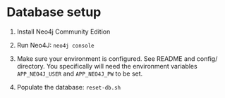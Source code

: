 # Database setup

1. Install Neo4j Community Edition

2. Run Neo4J: `neo4j console`

3. Make sure your environment is configured. See README and config/ directory.
You specifically will need the environment variables `APP_NEO4J_USER` and
`APP_NEO4J_PW` to be set.

4. Populate the database: `reset-db.sh`
